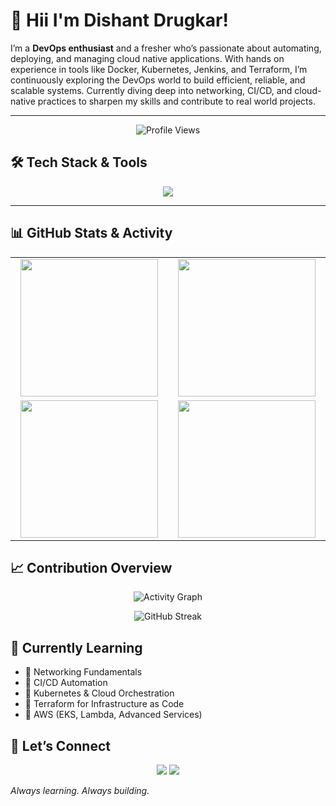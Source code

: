 

# 👋 Hii I'm Dishant Drugkar! 

I’m a **DevOps enthusiast** and a fresher who’s passionate about automating, deploying, and managing cloud native applications. With hands on experience in tools like Docker, Kubernetes, Jenkins, and Terraform, I’m continuously exploring the DevOps world to build efficient, reliable, and scalable systems. Currently diving deep into networking, CI/CD, and cloud-native practices to sharpen my skills and contribute to real world projects.

---
<p align="center">
  <img src="https://img.shields.io/badge/Profile%20Views-500+-0e75b6?style=for-the-badge&logo=github" alt="Profile Views" />
</p>

## 🛠️ Tech Stack & Tools  

<p align="center">
  <img src="https://skillicons.dev/icons?i=linux,python,docker,kubernetes,aws,terraform,jenkins,bash,prometheus,grafana" />
</p>  

---

## 📊 GitHub Stats & Activity  

<p align="center">
  <table>
    <tr>
      <td align="center" width="400">
        <img src="https://github-profile-summary-cards.vercel.app/api/cards/stats?username=DishantDrugkar&theme=radical" height="220"/>
      </td>
      <td align="center" width="400">
        <img src="https://github-profile-summary-cards.vercel.app/api/cards/most-commit-language?username=DishantDrugkar&theme=radical" height="220"/>
      </td>
    </tr>
    <tr>
      <td align="center" width="400">
        <img src="https://github-profile-summary-cards.vercel.app/api/cards/repos-per-language?username=DishantDrugkar&theme=radical" height="220"/>
      </td>
      <td align="center" width="400">
        <img src="https://github-profile-summary-cards.vercel.app/api/cards/productive-time?username=DishantDrugkar&theme=radical&utcOffset=5.5" height="220"/>
      </td>
    </tr>
  </table>
</p>


## 📈 Contribution Overview  

<p align="center">
  <img src="https://github-readme-activity-graph.vercel.app/graph?username=DishantDrugkar&theme=react-dark&bg_color=0d1117&color=58a6ff&line=58a6ff&point=ffffff&area=true&hide_border=true" alt="Activity Graph"/>
</p>

<p align="center">
  <img src="https://github-readme-streak-stats-eight.vercel.app?user=DishantDrugkar&theme=radical" alt="GitHub Streak"/>
</p>

## 📖 Currently Learning  

- 📌 Networking Fundamentals  
- 📌 CI/CD Automation  
- 📌 Kubernetes & Cloud Orchestration  
- 📌 Terraform for Infrastructure as Code  
- 📌 AWS (EKS, Lambda, Advanced Services)  


## 🤝 Let’s Connect  

<p align="center">
  <a href="https://www.linkedin.com/in/dishant-drugkar/"><img src="https://img.shields.io/badge/-LinkedIn-blue?style=flat&logo=linkedin" /></a>
  <a href="mailto:dishantdrugkar1@gmail.com"><img src="https://img.shields.io/badge/-Gmail-red?style=flat&logo=gmail" /></a>
</p>  



*Always learning. Always building.*
